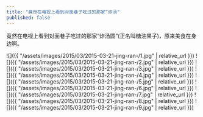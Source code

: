 ```yaml
---
title: "竟然在电视上看到对面巷子吃过的那家“炸汤"
published: false
---
```

竟然在电视上看到对面巷子吃过的那家“炸汤圆”(正名叫糖油果子)，原来美食在身边啊。



![]({{ "/assets/images/2015/03/2015-03-21-jing-ran-/1.jpg" | relative_url }})
![]({{ "/assets/images/2015/03/2015-03-21-jing-ran-/2.jpg" | relative_url }})
![]({{ "/assets/images/2015/03/2015-03-21-jing-ran-/3.jpg" | relative_url }})
![]({{ "/assets/images/2015/03/2015-03-21-jing-ran-/4.jpg" | relative_url }})
![]({{ "/assets/images/2015/03/2015-03-21-jing-ran-/5.jpg" | relative_url }})
![]({{ "/assets/images/2015/03/2015-03-21-jing-ran-/6.jpg" | relative_url }})
![]({{ "/assets/images/2015/03/2015-03-21-jing-ran-/7.jpg" | relative_url }})
![]({{ "/assets/images/2015/03/2015-03-21-jing-ran-/8.jpg" | relative_url }})
![]({{ "/assets/images/2015/03/2015-03-21-jing-ran-/9.jpg" | relative_url }})
